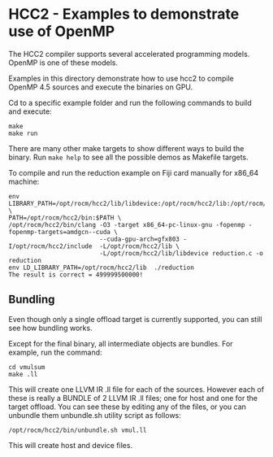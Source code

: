 HCC2 - Examples to demonstrate use of OpenMP
==============================================

The HCC2 compiler supports several accelerated programming models. OpenMP is one of these models. 

Examples in this directory demonstrate how to use hcc2 to compile OpenMP 4.5 sources and execute the binaries on GPU.

Cd to a specific example folder and run the following commands to build and execute:

```
make
make run
```
There are many other make targets to show different ways to build the binary. Run ```make help``` to see all the possible demos as Makefile targets.

To compile and run the reduction example on Fiji card manually for x86_64 machine:

```
env LIBRARY_PATH=/opt/rocm/hcc2/lib/libdevice:/opt/rocm/hcc2/lib:/opt/rocm/libamdgcn/gfx803/lib \
PATH=/opt/rocm/hcc2/bin:$PATH \
/opt/rocm/hcc2/bin/clang -O3 -target x86_64-pc-linux-gnu -fopenmp -fopenmp-targets=amdgcn--cuda \
                         --cuda-gpu-arch=gfx803 -I/opt/rocm/hcc2/include  -L/opt/rocm/hcc2/lib \
                         -L/opt/rocm/hcc2/lib/libdevice reduction.c -o reduction
env LD_LIBRARY_PATH=/opt/rocm/hcc2/lib  ./reduction
The result is correct = 499999500000!
```

## Bundling

Even though only a single offload target is currently supported, you can still see how bundling works.

Except for the final binary, all intermediate objects are bundles.
For example, run the command:

```
cd vmulsum
make .ll
```

This will create one LLVM IR .ll file for each of the sources. However each of these is really a BUNDLE of 2 LLVM IR .ll files; one for host and one for the target offload. You can see these by editing any of the files, or you can unbundle them unbundle.sh utility script as follows:

```
/opt/rocm/hcc2/bin/unbundle.sh vmul.ll
```

This will create host and device files.

